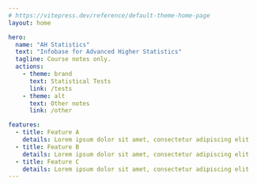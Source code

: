 ```yaml
---
# https://vitepress.dev/reference/default-theme-home-page
layout: home

hero:
  name: "AH Statistics"
  text: "Infobase for Advanced Higher Statistics"
  tagline: Course notes only.
  actions:
    - theme: brand
      text: Statistical Tests
      link: /tests
    - theme: alt
      text: Other notes
      link: /other

features:
  - title: Feature A
    details: Lorem ipsum dolor sit amet, consectetur adipiscing elit
  - title: Feature B
    details: Lorem ipsum dolor sit amet, consectetur adipiscing elit
  - title: Feature C
    details: Lorem ipsum dolor sit amet, consectetur adipiscing elit
---
```


